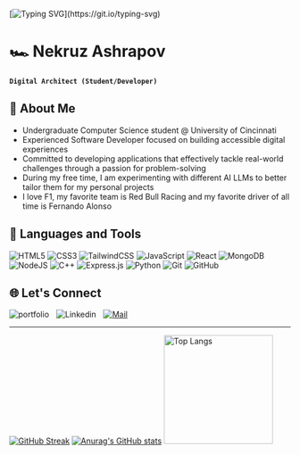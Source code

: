 [![Typing SVG](https://readme-typing-svg.demolab.com?font=Fira+Code&pause=1000&color=FF5B00&random=false&width=435&lines=Hello%2C+my+name+is+Nekruz+Ashrapov.;I'm+a+Full-Stack+Web+Developer.)](https://git.io/typing-svg)

# 🏎️ Nekruz Ashrapov

**`Digital Architect (Student/Developer)`**

## 🧐 About Me
* Undergraduate Computer Science student @ University of Cincinnati
* Experienced Software Developer focused on building accessible digital experiences
* Committed to developing applications that effectively tackle real-world challenges through a passion for problem-solving
* During my free time, I am experimenting with different AI LLMs to better tailor them for my personal projects
* I love F1, my favorite team is Red Bull Racing and my favorite driver of all time is Fernando Alonso



## 🧰 Languages and Tools

![HTML5](https://img.shields.io/badge/html5-%23E34F26.svg?style=for-the-badge&logo=html5&logoColor=white)  ![CSS3](https://img.shields.io/badge/css3-%231572B6.svg?style=for-the-badge&logo=css3&logoColor=white) ![TailwindCSS](https://img.shields.io/badge/tailwindcss-%2338B2AC.svg?style=for-the-badge&logo=tailwind-css&logoColor=white)  ![JavaScript](https://img.shields.io/badge/javascript-%23323330.svg?style=for-the-badge&logo=javascript&logoColor=%23F7DF1E)  ![React](https://img.shields.io/badge/react-%2320232a.svg?style=for-the-badge&logo=react&logoColor=%2361DAFB)   ![MongoDB](https://img.shields.io/badge/MongoDB-%234ea94b.svg?style=for-the-badge&logo=mongodb&logoColor=white) ![NodeJS](https://img.shields.io/badge/node.js-000000?style=for-the-badge&logo=node.js&logoColor=2300FF00)  ![C++](https://img.shields.io/badge/c++-%2300599C.svg?style=for-the-badge&logo=c%2B%2B&logoColor=white)  ![Express.js](https://img.shields.io/badge/express.js-%23000000.svg?style=for-the-badge&logo=express&logoColor=%2361DAFB)  ![Python](https://img.shields.io/badge/python-ffde57?style=for-the-badge&logo=python&logoColor=4584b6)  ![Git](https://img.shields.io/badge/git-%23F05033.svg?style=for-the-badge&logo=git&logoColor=white)  ![GitHub](https://img.shields.io/badge/github-%23121011.svg?style=for-the-badge&logo=github&logoColor=white)



## 🌐 Let's Connect
<a href="https://nashrapov.com/"><img align="left" alt = "portfolio" style = "padding-right:10px" src="https://img.shields.io/badge/Portfolio-255E63?style=for-the-badge&logo=About.me&logoColor=white" /></a>
<a href="https://www.linkedin.com/in/nekruzash/"><img align="left" alt = "Linkedin" style = "padding-right:10px" src="https://img.shields.io/badge/LinkedIn-0077B5?style=for-the-badge&logo=linkedin&logoColor=white" /></a>
[![Mail](https://img.shields.io/badge/Microsoft_Outlook-0078D4?style=for-the-badge&logo=microsoft-outlook&logoColor=white)](mailto:ashrapnz@mail.uc.edu)
<br />

---
[![GitHub Streak](https://streak-stats.demolab.com?user=NekruzAsh&theme=gruvbox)](https://git.io/streak-stats) 
[![Anurag's GitHub stats](https://github-readme-stats.vercel.app/api?username=NekruzAsh&show_icons=true&theme=gruvbox&rank_icon=github)](https://github.com/anuraghazra/github-readme-stats) <img src="https://github-readme-stats.vercel.app/api/top-langs/?username=NekruzAsh&layout=compact&theme=gruvbox" alt="Top Langs" height="195">
          



          

          
          
          
          
  
          


